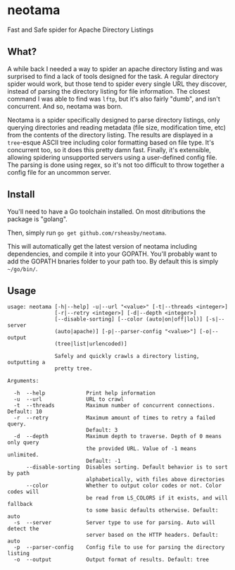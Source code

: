 # neotama
Fast and Safe spider for Apache Directory Listings

## What?
A while back I needed a way to spider an apache directory listing and was surprised to find a lack of tools designed for the task. A regular directory spider would work, but those tend to spider every single URL they discover, instead of parsing the directory listing for file information. The closest command I was able to find was `lftp`, but it's also fairly "dumb", and isn't concurrent. And so, neotama was born.

Neotama is a spider specifically designed to parse directory listings, only querying directories and reading metadata (file size, modification time, etc) from the contents of the directory listing. The results are displayed in a `tree`-esque ASCII tree including color formatting based on file type. It's concurrent too, so it does this pretty damn fast. Finally, it's extensible, allowing spidering unsupported servers using a user-defined config file. The parsing is done using regex, so it's not too difficult to throw together a config file for an uncommon server.

## Install
You'll need to have a Go toolchain installed. On most ditributions the package is "golang".

Then, simply run `go get github.com/rsheasby/neotama`.

This will automatically get the latest version of neotama including dependencies, and compile it into your GOPATH.
You'll probably want to add the GOPATH bnaries folder to your path too. By default this is simply `~/go/bin/`.

## Usage

```
usage: neotama [-h|--help] -u|--url "<value>" [-t|--threads <integer>]
               [-r|--retry <integer>] [-d|--depth <integer>]
               [--disable-sorting] [--color (auto|on|off|lol)] [-s|--server
               (auto|apache)] [-p|--parser-config "<value>"] [-o|--output
               (tree|list|urlencoded)]

               Safely and quickly crawls a directory listing, outputting a
               pretty tree.

Arguments:

  -h  --help             Print help information
  -u  --url              URL to crawl
  -t  --threads          Maximum number of concurrent connections. Default: 10
  -r  --retry            Maximum amount of times to retry a failed query.
                         Default: 3
  -d  --depth            Maximum depth to traverse. Depth of 0 means only query
                         the provided URL. Value of -1 means unlimited.
                         Default: -1
      --disable-sorting  Disables sorting. Default behavior is to sort by path
                         alphabetically, with files above directories
      --color            Whether to output color codes or not. Color codes will
                         be read from LS_COLORS if it exists, and will fallback
                         to some basic defaults otherwise. Default: auto
  -s  --server           Server type to use for parsing. Auto will detect the
                         server based on the HTTP headers. Default: auto
  -p  --parser-config    Config file to use for parsing the directory listing
  -o  --output           Output format of results. Default: tree
```

